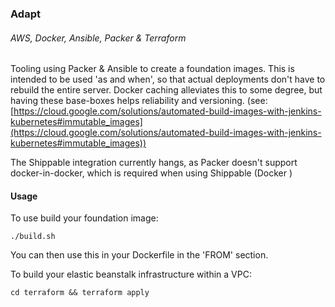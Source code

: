 ### Adapt
###### AWS, Docker, Ansible, Packer & Terraform

Tooling using Packer & Ansible to create a foundation images. This is intended to be used 'as and when', so that actual deployments don't have to rebuild the entire server. Docker caching alleviates this to some degree, but having these base-boxes helps reliability and versioning. (see: [https://cloud.google.com/solutions/automated-build-images-with-jenkins-kubernetes#immutable_images](https://cloud.google.com/solutions/automated-build-images-with-jenkins-kubernetes#immutable_images))

The Shippable integration currently hangs, as Packer doesn't support docker-in-docker, which is required when using Shippable (Docker )

#### Usage

To use build your foundation image:

```
./build.sh
```

You can then use this in your Dockerfile in the 'FROM' section.

To build your elastic beanstalk infrastructure within a VPC:

```
cd terraform && terraform apply
```